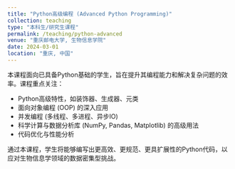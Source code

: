 ```yaml
---
title: "Python高级编程 (Advanced Python Programming)"
collection: teaching
type: "本科生/研究生课程"
permalink: /teaching/python-advanced
venue: "重庆邮电大学, 生物信息学院"
date: 2024-03-01
location: "重庆, 中国"
---
```


本课程面向已具备Python基础的学生，旨在提升其编程能力和解决复杂问题的效率。课程重点关注：
*   Python高级特性，如装饰器、生成器、元类
*   面向对象编程 (OOP) 的深入应用
*   并发编程 (多线程、多进程、异步IO)
*   科学计算与数据分析库 (NumPy, Pandas, Matplotlib) 的高级用法
*   代码优化与性能分析

通过本课程，学生将能够编写出更高效、更规范、更具扩展性的Python代码，以应对生物信息学领域的数据密集型挑战。